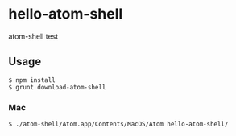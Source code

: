# hello-atom-shell
atom-shell test

## Usage

```
$ npm install
$ grunt download-atom-shell
```

### Mac

```
$ ./atom-shell/Atom.app/Contents/MacOS/Atom hello-atom-shell/
```

